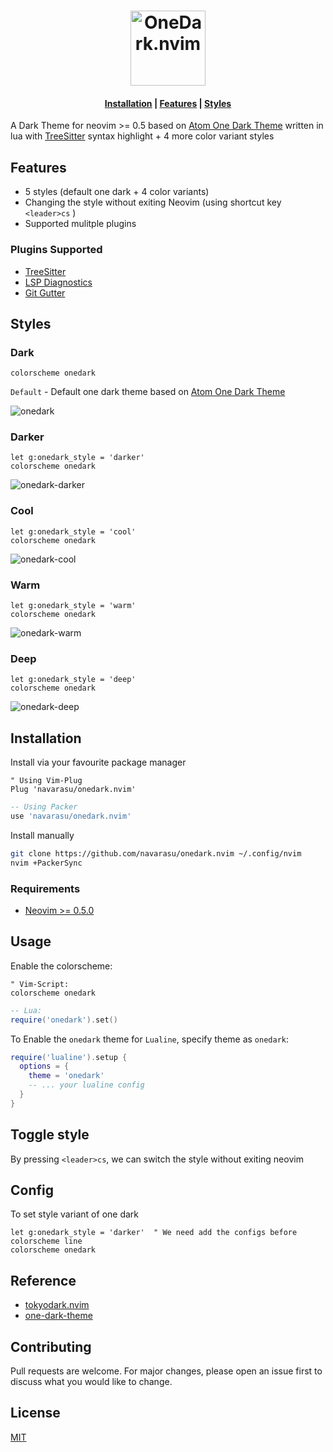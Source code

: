 <h1 align="center">
<img height="120" src="https://user-images.githubusercontent.com/20145075/119054213-e1635e80-b9e4-11eb-8a8a-b228c185121a.png" alt="OneDark.nvim">
</h1>

<h4>
<div align="center">
  	<a href="https://github.com/navarasu/onedark.nvim/#installation">Installation</a>
    <span> | </span>
	<a href="https://github.com/navarasu/onedark.nvim/#features">Features</a>
	    <span> | </span>
  	<a href="https://github.com/navarasu/onedark.nvim/#styles">Styles</a>

  <p></p>
</div>
  </h4>

A Dark Theme for neovim >= 0.5 based on [Atom One Dark Theme](https://github.com/atom/atom/tree/master/packages/one-dark-ui) written in lua with [TreeSitter](https://github.com/nvim-treesitter/nvim-treesitter) syntax highlight + 4 more color variant styles

## Features
  * 5 styles (default one dark + 4 color variants)
  * Changing the style without exiting Neovim (using shortcut key `<leader>cs` )
  * Supported mulitple plugins

### Plugins Supported
  + [TreeSitter](https://github.com/nvim-treesitter/nvim-treesitter)
  + [LSP Diagnostics](https://neovim.io/doc/user/lsp.html)
  + [Git Gutter](https://github.com/airblade/vim-gitgutter)

## Styles
### Dark
```vim
colorscheme onedark
```
`Default` - Default one dark theme based on [Atom One Dark Theme](https://github.com/atom/atom/tree/master/packages/one-dark-ui)

<img alt="onedark" src="https://user-images.githubusercontent.com/20145075/119232462-14236900-bb43-11eb-9eef-298b30359e40.png">

### Darker
```vim
let g:onedark_style = 'darker'
colorscheme onedark
```
<img alt="onedark-darker" src="https://user-images.githubusercontent.com/20145075/119232750-028e9100-bb44-11eb-817e-0d872facddcc.png">

### Cool
```vim
let g:onedark_style = 'cool'
colorscheme onedark
```
<img alt="onedark-cool" src="https://user-images.githubusercontent.com/20145075/119233009-a9732d00-bb44-11eb-915f-51fba1abfd3b.png">

### Warm
```vim
let g:onedark_style = 'warm'
colorscheme onedark
```
<img alt="onedark-warm" src="https://user-images.githubusercontent.com/20145075/119233022-b859df80-bb44-11eb-9e05-b618b95f0cf8.png">

### Deep
```vim
let g:onedark_style = 'deep'
colorscheme onedark
```
<img alt="onedark-deep" src="https://user-images.githubusercontent.com/20145075/119233058-d45d8100-bb44-11eb-9c51-593eb4526e01.png">

## Installation
Install via your favourite package manager
```vim
" Using Vim-Plug
Plug 'navarasu/onedark.nvim'
```

```lua
-- Using Packer
use 'navarasu/onedark.nvim'
```
Install manually
```bash
git clone https://github.com/navarasu/onedark.nvim ~/.config/nvim
nvim +PackerSync
```

### Requirements

+ [Neovim >= 0.5.0](https://github.com/neovim/neovim/releases/tag/nightly)

## Usage

Enable the colorscheme:
```vim
" Vim-Script:
colorscheme onedark
```

```lua
-- Lua:
require('onedark').set()
```

To Enable the `onedark` theme for `Lualine`, specify theme as `onedark`:

```lua
require('lualine').setup {
  options = {
    theme = 'onedark'
    -- ... your lualine config
  }
}
```
## Toggle style 

By pressing `<leader>cs`, we can switch the style without exiting neovim


## Config
To set style variant of one dark
```vim
let g:onedark_style = 'darker'  " We need add the configs before colorscheme line
colorscheme onedark
```

## Reference
* [tokyodark.nvim](https://github.com/tiagovla/tokyodark.nvim)
* [one-dark-theme](https://github.com/andresmichel/one-dark-theme)

## Contributing

Pull requests are welcome. For major changes, please open an issue first to discuss what you would like to change.

## License

[MIT](https://choosealicense.com/licenses/mit/)
